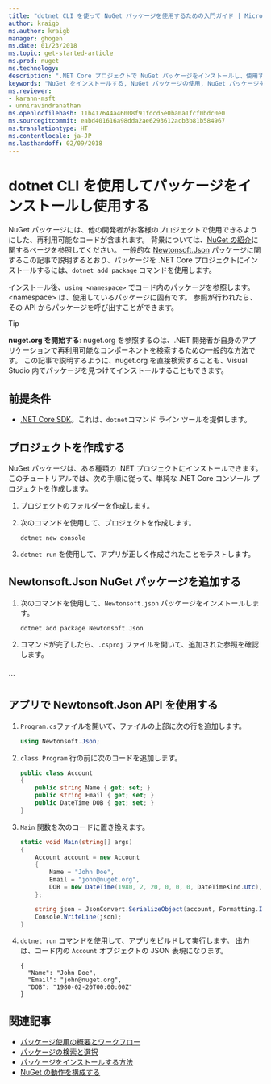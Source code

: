 ```yaml
---
title: "dotnet CLI を使って NuGet パッケージを使用するための入門ガイド | Microsoft Docs"
author: kraigb
ms.author: kraigb
manager: ghogen
ms.date: 01/23/2018
ms.topic: get-started-article
ms.prod: nuget
ms.technology: 
description: ".NET Core プロジェクトで NuGet パッケージをインストールし、使用するプロセスを説明したチュートリアル。"
keywords: "NuGet をインストールする, NuGet パッケージの使用, NuGet パッケージをインストールする, NuGet パッケージ参照, NuGet パッケージを使用する"
ms.reviewer:
- karann-msft
- unniravindranathan
ms.openlocfilehash: 11b417644a46008f91fdcd5e0ba0a1fcf0bdc0e0
ms.sourcegitcommit: eabd401616a98dda2ae6293612acb3b81b584967
ms.translationtype: HT
ms.contentlocale: ja-JP
ms.lasthandoff: 02/09/2018
---
```

# <a name="install-and-use-a-package-using-the-dotnet-cli"></a>dotnet CLI を使用してパッケージをインストールし使用する

NuGet パッケージには、他の開発者がお客様のプロジェクトで使用できるようにした、再利用可能なコードが含まれます。 背景については、[NuGet の紹介](../What-is-NuGet.md)に関するページを参照してください。 一般的な [Newtonsoft.Json](https://www.nuget.org/packages/Newtonsoft.Json/) パッケージに関するこの記事で説明するとおり、パッケージを .NET Core プロジェクトにインストールするには、`dotnet add package` コマンドを使用します。

インストール後、`using <namespace>` でコード内のパッケージを参照します。\<namespace\> は、使用しているパッケージに固有です。 参照が行われたら、その API からパッケージを呼び出すことができます。

> [!Tip]
> **nuget.org を開始する**: nuget.org を参照するのは、.NET 開発者が自身のアプリケーションで再利用可能なコンポーネントを検索するための一般的な方法です。 この記事で説明するように、nuget.org を直接検索することも、Visual Studio 内でパッケージを見つけてインストールすることもできます。

## <a name="pre-requisites"></a>前提条件

- [.NET Core SDK](https://www.microsoft.com/net/download/)。これは、`dotnet`コマンド ライン ツールを提供します。

## <a name="create-a-project"></a>プロジェクトを作成する

NuGet パッケージは、ある種類の .NET プロジェクトにインストールできます。 このチュートリアルでは、次の手順に従って、単純な .NET Core コンソール プロジェクトを作成します。

1. プロジェクトのフォルダーを作成します。

1. 次のコマンドを使用して、プロジェクトを作成します。

    ```cli
    dotnet new console
    ```

1. `dotnet run` を使用して、アプリが正しく作成されたことをテストします。

## <a name="add-the-newtonsoftjson-nuget-package"></a>Newtonsoft.Json NuGet パッケージを追加する

1. 次のコマンドを使用して、`Newtonsoft.json` パッケージをインストールします。

    ```cli
    dotnet add package Newtonsoft.Json
    ```

1. コマンドが完了したら、`.csproj` ファイルを開いて、追加された参照を確認します。

    ```xml
  <ItemGroup>
    <PackageReference Include="Newtonsoft.Json" Version="10.0.3" />
  </ItemGroup>
    ```

## <a name="use-the-newtonsoftjson-api-in-the-app"></a>アプリで Newtonsoft.Json API を使用する

1. `Program.cs`ファイルを開いて、ファイルの上部に次の行を追加します。

    ```cs
    using Newtonsoft.Json;
    ```

1. `class Program` 行の前に次のコードを追加します。

    ```cs
    public class Account
    {
        public string Name { get; set; }
        public string Email { get; set; }
        public DateTime DOB { get; set; }
    }
    ```

1. `Main` 関数を次のコードに置き換えます。

    ```cs
    static void Main(string[] args)
    {
        Account account = new Account
        {
            Name = "John Doe",
            Email = "john@nuget.org",
            DOB = new DateTime(1980, 2, 20, 0, 0, 0, DateTimeKind.Utc),
        };

        string json = JsonConvert.SerializeObject(account, Formatting.Indented);
        Console.WriteLine(json);
    }
    ```

1. `dotnet run` コマンドを使用して、アプリをビルドして実行します。 出力は、コード内の `Account` オブジェクトの JSON 表現になります。

    ```output
    {
      "Name": "John Doe",
      "Email": "john@nuget.org",
      "DOB": "1980-02-20T00:00:00Z"
    }
    ```

## <a name="related-articles"></a>関連記事

- [パッケージ使用の概要とワークフロー](../consume-packages/overview-and-workflow.md)
- [パッケージの検索と選択](../consume-packages/finding-and-choosing-packages.md)
- [パッケージをインストールする方法](../consume-packages/ways-to-install-a-package.md)
- [NuGet の動作を構成する](../consume-packages/configuring-nuget-behavior.md)
